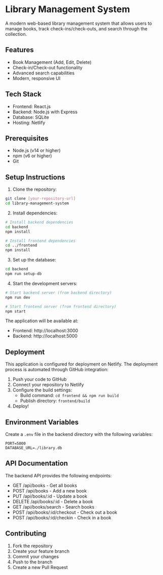 # Library Management System

A modern web-based library management system that allows users to manage books, track check-ins/check-outs, and search through the collection.

## Features

- Book Management (Add, Edit, Delete)
- Check-in/Check-out functionality
- Advanced search capabilities
- Modern, responsive UI

## Tech Stack

- Frontend: React.js
- Backend: Node.js with Express
- Database: SQLite
- Hosting: Netlify

## Prerequisites

- Node.js (v14 or higher)
- npm (v6 or higher)
- Git

## Setup Instructions

1. Clone the repository:
```bash
git clone [your-repository-url]
cd library-management-system
```

2. Install dependencies:
```bash
# Install backend dependencies
cd backend
npm install

# Install frontend dependencies
cd ../frontend
npm install
```

3. Set up the database:
```bash
cd backend
npm run setup-db
```

4. Start the development servers:
```bash
# Start backend server (from backend directory)
npm run dev

# Start frontend server (from frontend directory)
npm start
```

The application will be available at:
- Frontend: http://localhost:3000
- Backend: http://localhost:5000

## Deployment

This application is configured for deployment on Netlify. The deployment process is automated through GitHub integration:

1. Push your code to GitHub
2. Connect your repository to Netlify
3. Configure the build settings:
   - Build command: `cd frontend && npm run build`
   - Publish directory: `frontend/build`
4. Deploy!

## Environment Variables

Create a `.env` file in the backend directory with the following variables:
```
PORT=5000
DATABASE_URL=./library.db
```

## API Documentation

The backend API provides the following endpoints:

- GET /api/books - Get all books
- POST /api/books - Add a new book
- PUT /api/books/:id - Update a book
- DELETE /api/books/:id - Delete a book
- GET /api/books/search - Search books
- POST /api/books/:id/checkout - Check out a book
- POST /api/books/:id/checkin - Check in a book

## Contributing

1. Fork the repository
2. Create your feature branch
3. Commit your changes
4. Push to the branch
5. Create a new Pull Request